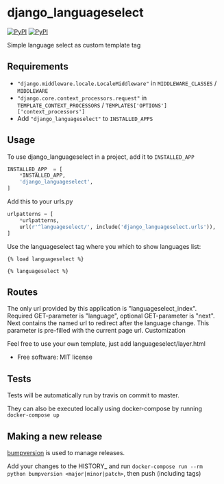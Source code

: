 # django_languageselect

[![PyPI](https://img.shields.io/pypi/v/django_languageselect.svg)](https://pypi.python.org/pypi/django_languageselect)
[![PyPI](https://github.com/RegioHelden/django-languageselect/actions/workflows/build.yml/badge.svg)](https://github.com/RegioHelden/django-languageselect/actions)

Simple language select as custom template tag

## Requirements

- `"django.middleware.locale.LocaleMiddleware"` in `MIDDLEWARE_CLASSES` / `MIDDLEWARE`
- `"django.core.context_processors.request"` in `TEMPLATE_CONTEXT_PROCESSORS` / `TEMPLATES['OPTIONS']['context_processors']`
- Add `"django_languageselect"` to `INSTALLED_APPS`

## Usage

To use django_languageselect in a project, add it to `INSTALLED_APP`

```python
INSTALLED_APP  = [
    *INSTALLED_APP,
    'django_languageselect',
]
```

Add this to your urls.py

```python
urlpatterns = [
    *urlpatterns,
    url(r'^languageselect/', include('django_languageselect.urls')),
]
```

Use the languageselect tag where you which to show languages list:

```jinja
{% load languageselect %}

{% languageselect %}
```

## Routes

The only url provided by this application is "languageselect_index". Required GET-parameter is "language", optional GET-parameter is "next". Next contains the named url to redirect after the language change. This parameter is pre-filled with the current page url.
Customization

Feel free to use your own template, just add languageselect/layer.html

* Free software: MIT license

## Tests

Tests will be automatically run by travis on commit to master.

They can also be executed locally using docker-compose by running `docker-compose up`

## Making a new release

[bumpversion](https://github.com/peritus/bumpversion) is used to manage releases.

Add your changes to the HISTORY_ and run `docker-compose run --rm python bumpversion <major|minor|patch>`, then push (including tags)
